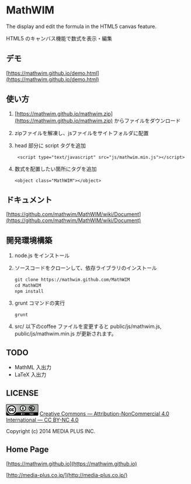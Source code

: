 MathWIM
===========

The display and edit the formula in the HTML5 canvas feature.

HTML5 のキャンバス機能で数式を表示・編集

デモ
-----

[https://mathwim.github.io/demo.html](https://mathwim.github.io/demo.html)


使い方
------

1. [https://mathwim.github.io/mathwim.zip](https://mathwim.github.io/mathwim.zip) からファイルをダウンロード

2. zipファイルを解凍し、jsファイルをサイトフォルダに配置

3. head 部分に script タグを追加
	
	```
	 <script type="text/javascript" src="js/mathwim.min.js"></script>
	```
	
4. 数式を配置したい箇所にタグを追加
	```
	<object class="MathWIM"></object>
	```

ドキュメント
------------
[https://github.com/mathwim/MathWIM/wiki/Document](https://github.com/mathwim/MathWIM/wiki/Document)


開発環境構築
------------

1. node.js をインストール

2. ソースコードをクローンして、依存ライブラリのインストール

	```
	git clone https://mathwim.github.com/MathWIM 
	cd MathWIM 
	npm install
	```

3. grunt コマンドの実行

	```
	grunt
	 ```

4. src/ 以下のcoffee ファイルを変更すると public/js/mathwim.js, public/js/mathwim.min.js が更新されます。

TODO
----

 * MathML 入出力
 * LaTeX 入出力

LICENSE
-------

![ccbyng](ccbyng.png)
[Creative Commons — Attribution-NonCommercial 4.0 International — CC BY-NC 4.0](http://creativecommons.org/licenses/by-nc/4.0/)

Copyright (c) 2014 MEDIA PLUS INC.

Home Page
---------

[https://mathwim.github.io](https://mathwim.github.io)

[http://media-plus.co.jp/](http://media-plus.co.jp/)

